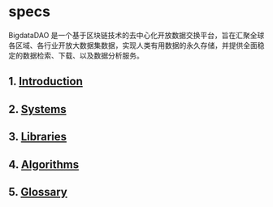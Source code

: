 # specs
BigdataDAO 是一个基于区块链技术的去中心化开放数据交换平台，旨在汇聚全球各区域、各行业开放大数据集数据，实现人类有用数据的永久存储，并提供全面稳定的数据检索、下载、以及数据分析服务。

## 1. [Introduction](./introduction/)

## 2. [Systems](./systems/)

## 3. [Libraries](./libraries/)

## 4. [Algorithms](./algorithms/)

## 5. [Glossary](./glossary/)